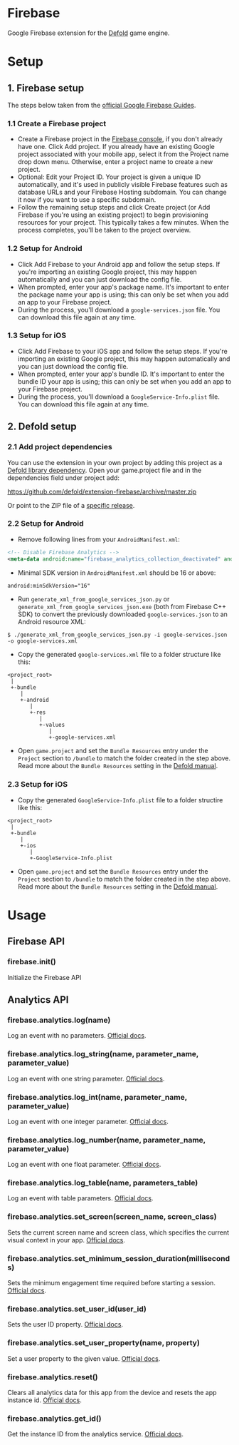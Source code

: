 # Firebase
Google Firebase extension for the [Defold](https://www.defold.com) game engine.

# Setup
## 1. Firebase setup
The steps below taken from the [official Google Firebase Guides](https://firebase.google.com/docs/cpp/setup).

### 1.1 Create a Firebase project
* Create a Firebase project in the [Firebase console](https://console.firebase.google.com/), if you don't already have one. Click Add project. If you already have an existing Google project associated with your mobile app, select it from the Project name drop down menu. Otherwise, enter a project name to create a new project.
* Optional: Edit your Project ID. Your project is given a unique ID automatically, and it's used in publicly visible Firebase features such as database URLs and your Firebase Hosting subdomain. You can change it now if you want to use a specific subdomain.
* Follow the remaining setup steps and click Create project (or Add Firebase if you're using an existing project) to begin provisioning resources for your project. This typically takes a few minutes. When the process completes, you'll be taken to the project overview.

### 1.2 Setup for Android
* Click Add Firebase to your Android app and follow the setup steps. If you're importing an existing Google project, this may happen automatically and you can just download the config file.
* When prompted, enter your app's package name. It's important to enter the package name your app is using; this can only be set when you add an app to your Firebase project.
* During the process, you'll download a `google-services.json` file. You can download this file again at any time.

### 1.3 Setup for iOS
* Click Add Firebase to your iOS app and follow the setup steps. If you're importing an existing Google project, this may happen automatically and you can just download the config file.
* When prompted, enter your app's bundle ID. It's important to enter the bundle ID your app is using; this can only be set when you add an app to your Firebase project.
* During the process, you'll download a `GoogleService-Info.plist` file. You can download this file again at any time.

## 2. Defold setup
### 2.1 Add project dependencies
You can use the extension in your own project by adding this project as a [Defold library dependency](http://www.defold.com/manuals/libraries/). Open your game.project file and in the dependencies field under project add:

https://github.com/defold/extension-firebase/archive/master.zip

Or point to the ZIP file of a [specific release](https://github.com/defold/extension-firebase/releases).

### 2.2 Setup for Android
* Remove following lines from your `AndroidManifest.xml`:

```xml
<!-- Disable Firebase Analytics -->
<meta-data android:name="firebase_analytics_collection_deactivated" android:value="true" />
```

* Minimal SDK version in `AndroidManifest.xml` should be 16 or above:

```xml
android:minSdkVersion="16"
```

* Run `generate_xml_from_google_services_json.py` or `generate_xml_from_google_services_json.exe` (both from Firebase C++ SDK) to convert the previously downloaded `google-services.json` to an Android resource XML:

```
$ ./generate_xml_from_google_services_json.py -i google-services.json -o google-services.xml
```

* Copy the generated `google-services.xml` file to a folder structure like this:

```
<project_root>
 |
 +-bundle
    |
    +-android
       |
       +-res
          |
          +-values
             |
             +-google-services.xml
```

* Open `game.project` and set the `Bundle Resources` entry under the `Project` section to `/bundle` to match the folder created in the step above. Read more about the `Bundle Resources` setting in the [Defold manual](https://www.defold.com/manuals/project-settings/#_project).


### 2.3 Setup for iOS
* Copy the generated `GoogleService-Info.plist` file to a folder structire like this:

```
<project_root>
 |
 +-bundle
    |
    +-ios
       |
       +-GoogleService-Info.plist
```

* Open `game.project` and set the `Bundle Resources` entry under the `Project` section to `/bundle` to match the folder created in the step above. Read more about the `Bundle Resources` setting in the [Defold manual](https://www.defold.com/manuals/project-settings/#_project).


# Usage
## Firebase API
### firebase.init()
Initialize the Firebase API

## Analytics API
### firebase.analytics.log(name)
Log an event with no parameters. [Official docs](https://firebase.google.com/docs/reference/cpp/namespace/firebase/analytics#logevent_5).

### firebase.analytics.log_string(name, parameter_name, parameter_value)
Log an event with one string parameter. [Official docs](https://firebase.google.com/docs/reference/cpp/namespace/firebase/analytics#logevent).

### firebase.analytics.log_int(name, parameter_name, parameter_value)
Log an event with one integer parameter. [Official docs](https://firebase.google.com/docs/reference/cpp/namespace/firebase/analytics#logevent_4).

### firebase.analytics.log_number(name, parameter_name, parameter_value)
Log an event with one float parameter. [Official docs](https://firebase.google.com/docs/reference/cpp/namespace/firebase/analytics#logevent_2).

### firebase.analytics.log_table(name, parameters_table)
Log an event with table parameters. [Official docs](https://firebase.google.com/docs/reference/cpp/namespace/firebase/analytics#logevent_6).

### firebase.analytics.set_screen(screen_name, screen_class)
Sets the current screen name and screen class, which specifies the current visual context in your app. [Official docs](https://firebase.google.com/docs/reference/cpp/namespace/firebase/analytics#setcurrentscreen).

### firebase.analytics.set_minimum_session_duration(milliseconds)
Sets the minimum engagement time required before starting a session. [Official docs](https://firebase.google.com/docs/reference/cpp/namespace/firebase/analytics#setminimumsessionduration).

### firebase.analytics.set_user_id(user_id)
Sets the user ID property. [Official docs](https://firebase.google.com/docs/reference/cpp/namespace/firebase/analytics#setuserid).

### firebase.analytics.set_user_property(name, property)
Set a user property to the given value. [Official docs](https://firebase.google.com/docs/reference/cpp/namespace/firebase/analytics#setuserproperty).

### firebase.analytics.reset()
Clears all analytics data for this app from the device and resets the app instance id. [Official docs](https://firebase.google.com/docs/reference/cpp/namespace/firebase/analytics#resetanalyticsdata).

### firebase.analytics.get_id()
Get the instance ID from the analytics service. [Official docs](https://firebase.google.com/docs/reference/cpp/namespace/firebase/analytics#getanalyticsinstanceid).
